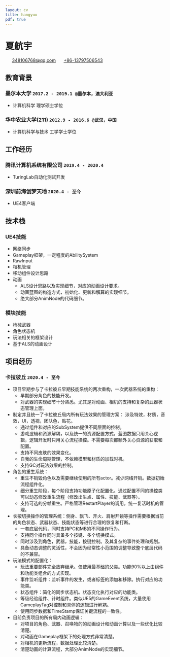 ```yaml
---
layout: cv
title: hangyux
pdf: true
---
```

# 夏航宇

<div id="webaddress">
<i class="fi-mail" style="margin-left:1em"></i>
<a href="348106768@qq.com" style="margin-left:0.5em">348106768@qq.com</a>
<i class="fi-telephone" style="margin-left:1em"></i>
  <a href="348106768@qq.com" style="margin-left:0.5em">+86-13797506543</a>
</div>

## **教育背景**
### **墨尔本大学** `2017.2 - 2019.1 @墨尔本，澳大利亚`
- 计算机科学 理学硕士学位
  
### **华中农业大学(211)** `2012.9 - 2016.6 @武汉，中国`
- 计算机科学与技术 工学学士学位
  
## **工作经历**
### **腾讯计算机系统有限公司** `2019.4 - 2020.4`
- TuringLab自动化测试开发

### **深圳前海创梦天地** `2020.4 - 至今`
- UE4客户端

## **技术栈**
### **UE4技能**
- 网络同步
- Gameplay框架，一定程度的AbilitySystem
- RawInput
- 相机管理
- 移动组件设计思路
- 动画
  - ALS设计思路以及实现细节，对应的动画设计要求。
  - 动画蓝图的构造方式，初始化、更新和解算的实现细节。
  - 绝大部分AnimNode的代码细节。
    
### **模块技能**
- 枪械武器
- 角色状态机
- 玩法相关的框架设计
- 基于ALS的动画设计

## **项目经历**
### **卡拉彼丘** `2020.4 - 至今`
- 项目早期参与了卡拉彼丘早期技能系统的两次重构，一次武器系统的重构：
  - 早期部分角色的技能开发。
  - 对武器的实现细节十分熟悉。尤其是对动画、相机的支持和复杂的武器状态管理上面。
- 制定并且统一了卡拉彼丘局内所有玩法效果的管理方案： 涉及特效，材质，音效，UI，透视，团队色，贴花。
  - 通过组件和对应的SubSystem提供不同层面的控制。
  - 游戏逻辑和资源解耦，以及统一的资源配置方式，蓝图数据只用关心逻辑，逻辑开发时只用关心流程操控。不需要每次都额外关心资源的获取和配置。
  - 支持不同皮肤的效果变化。
  - 自我的生命周期管理，不依赖模型和材质的加载时机。
  - 支持GC对玩法效果的控制。
- 角色的重生系统：
  - 重生不销毁角色以及需要继续使用的所有actor。减少网络开销。数据初始流程组件化。
  - 细分重生阶段，每个阶段支持功能原子化配置化。通过配置不同的操控类可以动态修改重生流程（修改出生点、属性、技能、武器等）。
  - 支持可选的分帧重生。严格管理RestartPlayer的调用，统一复活时机的管理。
- 长按切换操作的管理系统：侧身、飘飞、开火、肩射开镜等操作需要根据当前的角色状态、武器状态、技能状态等进行合理的恢复和打断。
  - 一套底层代码，同时支持PC和MB的不同操作行为。
  - 支持同个操作同时具备多个按键、多个切换模式。
  - 同时涉及到角色，武器，技能，按键控制。及其复杂的事件处理和规划。
  - 具备动态调整的灵活性，不会因为经常性小范围的调整导致整个底层代码的不兼容。
- 玩法模式的配置化：
  - 玩法重要部件完全放弃继承。仅使用最基础的父类。功能90%以上由组件和功能类组合的方式实现。
  - 事件监听组件：监听事件的发生，或者标签的添加和移除。执行对应的功能类。
  - 状态组件：简化的同步状态机。状态变化执行对应的功能类。
  - 等级经验组件、计时组件。类似UE5的GameEvent系统，大量使用GameplayTag对控制和具体的逻辑进行解耦。
  - 使用同步数据和TimeStamp保证关键流程的一致性。
- 目前负责项目的所有局内动画逻辑：
  - 对项目的角色、武器、召唤物的的动画设计和动画计算以及一些优化比较清楚。
  - 对动画在Gameplay框架下的处理方式非常清楚。
  - 对相机的更新流程，数据处理比较清楚。
  - 清楚动画的计算流程，大部分AnimNode的实现细节。

<!-- ### Footer

Last updated: Nov 2018 -->
